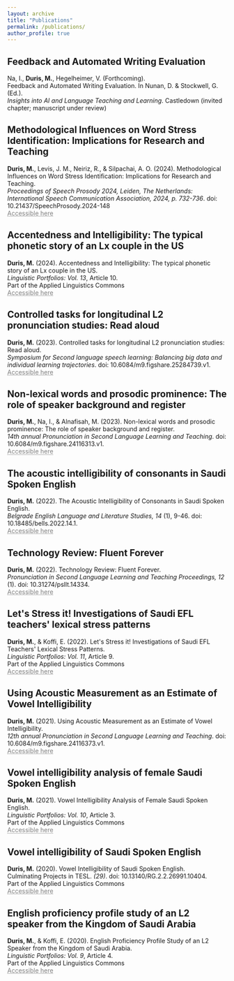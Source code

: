 ```yaml
---
layout: archive
title: "Publications"
permalink: /publications/
author_profile: true
---
```


## Feedback and Automated Writing Evaluation<br/>

Na, I., **Duris, M.**, Hegelheimer, V. (Forthcoming).<br/>
Feedback and Automated Writing Evaluation. In Nunan, D. & Stockwell, G. (Ed.).<br/>
_Insights into AI and Language Teaching and Learning_. Castledown (invited chapter; manuscript under review)<br/>

## Methodological Influences on Word Stress Identification: Implications for Research and Teaching<br/>

**Duris, M.**, Levis, J. M., Neiriz, R., & Silpachai, A. O. (2024). Methodological Influences on Word Stress Identification: Implications for Research and Teaching.<br/>_Proceedings of Speech Prosody 2024, Leiden, The Netherlands: International Speech Communication Association, 2024, p. 732-736_. doi: 10.21437/SpeechProsody.2024-148<br/>
<a href="https://www.isca-archive.org/speechprosody_2024/duris24_speechprosody.pdf" target="_blank" style="color: grey; text-decoration: underline;text-decoration-style: dotted;">Accessible here</a>

## Accentedness and Intelligibility: The typical phonetic story of an Lx couple in the US<br/>

**Duris, M.** (2024). Accentedness and Intelligibility: The typical phonetic story of an Lx couple in the US.<br/>_Linguistic Portfolios: Vol. 13_, Article 10.<br/>
Part of the Applied Linguistics Commons<br/>
<a href="https://repository.stcloudstate.edu/stcloud_ling/vol13/iss1/10/" target="_blank" style="color: grey; text-decoration: underline;text-decoration-style: dotted;">Accessible here</a>

## Controlled tasks for longitudinal L2 pronunciation studies: Read aloud<br/>

**Duris, M.** (2023). Controlled tasks for longitudinal L2 pronunciation studies: Read aloud.<br/>_Symposium for Second language speech learning: Balancing big data and individual learning trajectories_. doi: 10.6084/m9.figshare.25284739.v1.<br/>
<a href="https://doi.org/10.6084/m9.figshare.25284739.v1" target="_blank" style="color: grey; text-decoration: underline;text-decoration-style: dotted;">Accessible here</a>

## Non-lexical words and prosodic prominence: The role of speaker background and register<br/>

**Duris, M.**, Na, I., & Alnafisah, M. (2023). Non-lexical words and prosodic prominence: The role of speaker background and register.<br/>_14th annual Pronunciation in Second Language Learning and Teaching_. doi: 10.6084/m9.figshare.24116313.v1.<br/>
<a href="https://doi.org/10.6084/m9.figshare.24116313.v1" target="_blank" style="color: grey; text-decoration: underline;text-decoration-style: dotted;">Accessible here</a>

## The acoustic intelligibility of consonants in Saudi Spoken English<br/>

**Duris, M.** (2022). The Acoustic Intelligibility of Consonants in Saudi Spoken English.<br/>_Belgrade English Language and Literature Studies, 14_ (1), 9-46. doi: 10.18485/bells.2022.14.1.<br/>
<a href="https://doi.org/10.18485/bells.2022.14.1" target="_blank" style="color: grey; text-decoration: underline;text-decoration-style: dotted;">Accessible here</a>

## Technology Review: Fluent Forever<br/>

**Duris, M.** (2022). Technology Review: Fluent Forever.<br/>_Pronunciation in Second Language Learning and Teaching Proceedings, 12_ (1). doi: 10.31274/psllt.14334.<br/>
<a href="https://www.iastatedigitalpress.com/psllt/article/id/14334/" target="_blank" style="color: grey; text-decoration: underline;text-decoration-style: dotted;">Accessible here</a>

## Let's Stress it! Investigations of Saudi EFL teachers' lexical stress patterns<br/>

**Duris, M.**, & Koffi, E. (2022). Let's Stress it! Investigations of Saudi EFL Teachers' Lexical Stress Patterns.<br/>_Linguistic Portfolios: Vol. 11_, Article 9.<br/>
Part of the Applied Linguistics Commons<br/>
<a href="https://repository.stcloudstate.edu/stcloud_ling/vol11/iss1/9/" target="_blank" style="color: grey; text-decoration: underline;text-decoration-style: dotted;">Accessible here</a>

## Using Acoustic Measurement as an Estimate of Vowel Intelligibility<br/>

**Duris, M.** (2021). Using Acoustic Measurement as an Estimate of Vowel Intelligibility.<br/>_12th annual Pronunciation in Second Language Learning and Teaching_. doi: 10.6084/m9.figshare.24116373.v1.<br/>
<a href="https://doi.org/10.6084/m9.figshare.24116373.v1" target="_blank" style="color: grey; text-decoration: underline;text-decoration-style: dotted;">Accessible here</a>

## Vowel intelligibility analysis of female Saudi Spoken English<br/>

**Duris, M.** (2021). Vowel Intelligibility Analysis of Female Saudi Spoken English.<br/>_Linguistic Portfolios: Vol. 10_, Article 3.<br/>
Part of the Applied Linguistics Commons<br/>
<a href="https://repository.stcloudstate.edu/stcloud_ling/vol10/iss1/3" target="_blank" style="color: grey; text-decoration: underline;text-decoration-style: dotted;">Accessible here</a>

## Vowel intelligibility of Saudi Spoken English<br/>

**Duris, M.** (2020). Vowel Intelligibility of Saudi Spoken English.<br/>Culminating Projects in TESL. _(29)_. doi: 10.13140/RG.2.2.26991.10404.<br/>
Part of the Applied Linguistics Commons<br/>
<a href="https://repository.stcloudstate.edu/tesl_etds/29" target="_blank" style="color: grey; text-decoration: underline;text-decoration-style: dotted;">Accessible here</a>

## English proficiency profile study of an L2 speaker from the Kingdom of Saudi Arabia<br/>

**Duris, M.**, & Koffi, E. (2020). English Proficiency Profile Study of an L2 Speaker from the Kingdom of Saudi Arabia.<br/>_Linguistic Portfolios: Vol. 9_, Article 4.<br/>
Part of the Applied Linguistics Commons<br/>
<a href="https://repository.stcloudstate.edu/stcloud_ling/vol9/iss1/4" target="_blank" style="color: grey; text-decoration: underline;text-decoration-style: dotted;">Accessible here</a>
